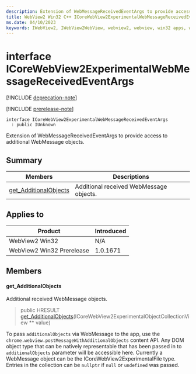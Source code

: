 ```yaml
---
description: Extension of WebMessageReceivedEventArgs to provide access to additional WebMessage objects.
title: WebView2 Win32 C++ ICoreWebView2ExperimentalWebMessageReceivedEventArgs
ms.date: 04/10/2023
keywords: IWebView2, IWebView2WebView, webview2, webview, win32 apps, win32, edge, ICoreWebView2, ICoreWebView2Controller, browser control, edge html, ICoreWebView2ExperimentalWebMessageReceivedEventArgs
---
```


# interface ICoreWebView2ExperimentalWebMessageReceivedEventArgs

[!INCLUDE [deprecation-note](../includes/deprecation-note.md)]

[!INCLUDE [prerelease-note](../includes/prerelease-note.md)]

```
interface ICoreWebView2ExperimentalWebMessageReceivedEventArgs
  : public IUnknown
```

Extension of WebMessageReceivedEventArgs to provide access to additional WebMessage objects.

## Summary

 Members                        | Descriptions
--------------------------------|---------------------------------------------
[get_AdditionalObjects](#get_additionalobjects) | Additional received WebMessage objects.

## Applies to

Product                         | Introduced
--------------------------------|---------------------------------------------
WebView2 Win32            |    N/A
WebView2 Win32 Prerelease |    1.0.1671

## Members

#### get_AdditionalObjects

Additional received WebMessage objects.

> public HRESULT [get_AdditionalObjects](#get_additionalobjects)(ICoreWebView2ExperimentalObjectCollectionView ** value)

To pass `additionalObjects` via WebMessage to the app, use the `chrome.webview.postMessageWithAdditionalObjects` content API. Any DOM object type that can be natively representable that has been passed in to `additionalObjects` parameter will be accessible here. Currently a WebMessage object can be the ICoreWebView2ExperimentalFile type. Entries in the collection can be `nullptr` if `null` or `undefined` was passed.


